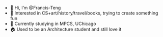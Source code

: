 - 👋 Hi, I’m @Francis-Teng
- 👀 Interested in CS+art/history/travel/books, trying to create something fun
- 🌱 Currently studying in MPCS, UChicago
- 🏠 Used to be an Architecture student and still love it

<!---
Francis-Teng/Francis-Teng is a ✨ special ✨ repository because its `README.md` (this file) appears on your GitHub profile.
You can click the Preview link to take a look at your changes.
--->
